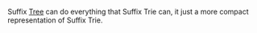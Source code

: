Suffix [Tree](algorithms-and-data-structures/data-structures/trie.cpp) can do everything that Suffix Trie can, it just a more compact representation of Suffix Trie.
